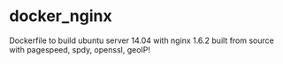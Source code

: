 docker_nginx
============

Dockerfile to build ubuntu server 14.04 with nginx 1.6.2 built from source with pagespeed, spdy, openssl, geoIP!
